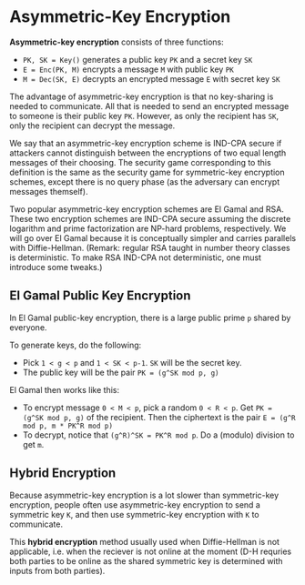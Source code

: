 # Asymmetric-Key Encryption

**Asymmetric-key encryption** consists of three functions:

* `PK, SK = Key()` generates a public key `PK` and a secret key `SK`
* `E = Enc(PK, M)` encrypts a message `M` with public key `PK`
* `M = Dec(SK, E)` decrypts an encrypted message `E` with secret key `SK`

The advantage of asymmetric-key encryption is that no key-sharing is needed to communicate. All that is needed to send an encrypted message to someone is their public key `PK`. However, as only the recipient has `SK`, only the recipient can decrypt the message.

We say that an asymmetric-key encryption scheme is IND-CPA secure if attackers cannot distinguish between the encryptions of two equal length messages of their choosing. The security game corresponding to this definition is the same as the security game for symmetric-key encryption schemes, except there is no query phase \(as the adversary can encrypt messages themself\).

Two popular asymmetric-key encryption schemes are El Gamal and RSA. These two encryption schemes are IND-CPA secure assuming the discrete logarithm and prime factorization are NP-hard problems, respectively. We will go over El Gamal because it is conceptually simpler and carries parallels with Diffie-Hellman. \(Remark: regular RSA taught in number theory classes is deterministic. To make RSA IND-CPA not deterministic, one must introduce some tweaks.\)

## El Gamal Public Key Encryption

In El Gamal public-key encryption, there is a large public prime `p` shared by everyone.

To generate keys, do the following:

* Pick `1 < g < p` and `1 < SK < p-1`. `SK` will be the secret key. 
* The public key will be the pair `PK = (g^SK mod p, g)`

El Gamal then works like this:

* To encrypt message `0 < M < p`, pick a random `0 < R < p`. Get `PK = (g^SK mod p, g)` of the recipient. Then the ciphertext is the pair `E = (g^R mod p, m * PK^R mod p)`
* To decrypt, notice that `(g^R)^SK = PK^R mod p`. Do a \(modulo\) division to get `m`.

## Hybrid Encryption

Because asymmetric-key encryption is a lot slower than symmetric-key encryption, people often use asymmetric-key encryption to send a symmetric key `K`, and then use symmetric-key encryption with `K` to communicate.

This **hybrid encryption** method usually used when Diffie-Hellman is not applicable, i.e. when the reciever is not online at the moment (D-H requries both parties to be online as the shared symmetric key is determined with inputs from both parties).

